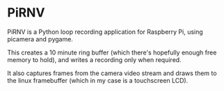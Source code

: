# PiRNV

PiRNV is a Python loop recording application for Raspberry Pi, using picamera and pygame.

This creates a 10 minute ring buffer (which there's hopefully enough free memory to hold), and writes a recording only when required. 

It also captures frames from the camera video stream and draws them to the linux framebuffer (which in my case is a touchscreen LCD). 
